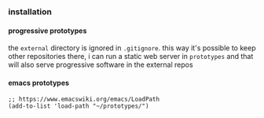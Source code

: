 
### installation

#### progressive prototypes

the `external` directory is ignored in `.gitignore`. this way it's
possible to keep other repositories there, i can run a static web
server in `prototypes` and that will also serve progressive software
in the external repos

#### emacs prototypes

```
;; https://www.emacswiki.org/emacs/LoadPath
(add-to-list 'load-path "~/prototypes/")
```
